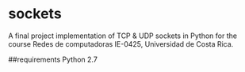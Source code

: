 # sockets

A final project implementation of TCP & UDP sockets in Python for the course Redes de computadoras IE-0425, Universidad de Costa Rica.


##requirements
Python 2.7

